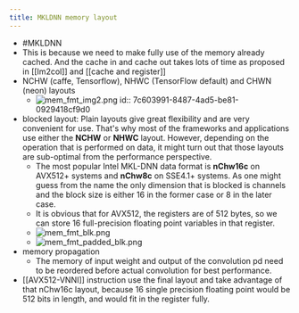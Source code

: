 ```yaml
---
title: MKLDNN memory layout
---
```

- #MKLDNN
- This is because we need to make fully use of the memory already cached. And the cache in and cache out takes lots of time as proposed in [[Im2col]] and [[cache and register]]
- NCHW (caffe, Tensorflow), NHWC (TensorFlow default) and CHWN (neon) layouts
	 - ![mem_fmt_img2.png](https://oneapi-src.github.io/oneDNN/v1.0/mem_fmt_img2.png)
id:: 7c603991-8487-4ad5-be81-0929418cf9d0
- blocked layout: Plain layouts give great flexibility and are very convenient for use. That's why most of the frameworks and applications use either the **NCHW** or **NHWC** layout. However, depending on the operation that is performed on data, it might turn out that those layouts are sub-optimal from the performance perspective.
	 - The most popular Intel MKL-DNN data format is **nChw16c** on AVX512+ systems and **nChw8c** on SSE4.1+ systems. As one might guess from the name the only dimension that is blocked is channels and the block size is either 16 in the former case or 8 in the later case.
	 - It is obvious that for AVX512, the registers are of 512 bytes, so we can store 16 full-precision floating point variables in that register.
	 - ![mem_fmt_blk.png](https://oneapi-src.github.io/oneDNN/v1.0/mem_fmt_blk.png)
	 - ![mem_fmt_padded_blk.png](https://oneapi-src.github.io/oneDNN/v1.0/mem_fmt_padded_blk.png)
- memory propagation
	 - The memory of input weight and output of the convolution pd need to be reordered before actual convolution for best performance.
- [[AVX512-VNNI]] instruction use the final layout and take advantage of that nChw16c layout, because 16 single precision floating point would be 512 bits in length, and would fit in the register fully.